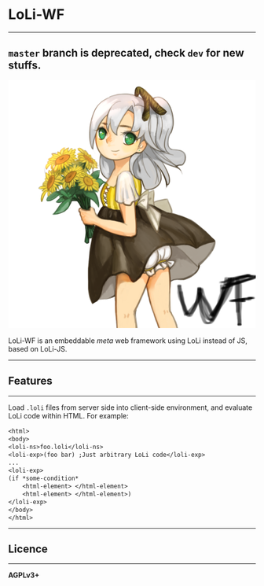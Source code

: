 # LoLi-WF
---
**`master` branch is deprecated, check `dev` for new stuffs.**
---

![LoLi-WF](/loliwf.png)

LoLi-WF is an embeddable *meta* web framework using LoLi instead of JS, based on LoLi-JS.

---
## Features
---
Load `.loli` files from server side into client-side environment, and evaluate LoLi code within HTML. For example:

    <html>
    <body>
    <loli-ns>foo.loli</loli-ns>
    <loli-exp>(foo bar) ;Just arbitrary LoLi code</loli-exp>
    ...
    <loli-exp>
    (if *some-condition*
        <html-element> </html-element>
        <html-element> </html-element>)
    </loli-exp>
    </body>
    </html>

---
## Licence
---
**AGPLv3+**

